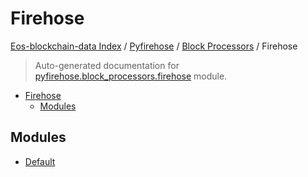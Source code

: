 # Firehose

[Eos-blockchain-data Index](../../../README.md#eos-blockchain-data-index) /
[Pyfirehose](../../index.md#pyfirehose) /
[Block Processors](../index.md#block-processors) /
Firehose

> Auto-generated documentation for [pyfirehose.block_processors.firehose](https://github.com/Krow10/eos-blockchain-data/blob/main/pyfirehose/block_processors/firehose/__init__.py) module.

- [Firehose](#firehose)
  - [Modules](#modules)

## Modules

- [Default](./default.md)
